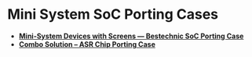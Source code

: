 # Mini System SoC Porting Cases

-   **[Mini-System Devices with Screens — Bestechnic SoC Porting Case](porting-bes2600w-on-minisystem-display-demo.md)**
-   **[Combo Solution – ASR Chip Porting Case](porting-asr582x-combo-demo.md)**
